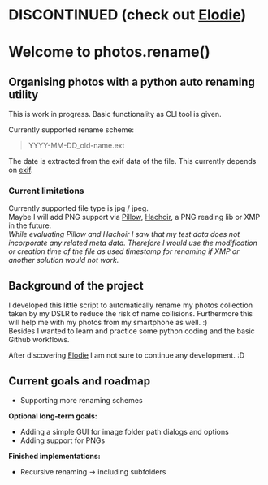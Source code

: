 # DISCONTINUED (check out [Elodie](https://github.com/jmathai/elodie))

# Welcome to photos.rename()

## Organising photos with a python auto renaming utility

This is work in progress. Basic functionality as CLI tool is given.

Currently supported rename scheme:
> YYYY-MM-DD_old-name.ext

The date is extracted from the exif data of the file.
This currently depends on [exif](https://pypi.org/project/exif/).

### Current limitations

Currently supported file type is jpg / jpeg.  
Maybe I will add PNG support via [Pillow](https://pillow.readthedocs.io/en/stable/handbook/image-file-formats.html#png),
[Hachoir](https://hachoir.readthedocs.io/en/latest/index.html), a PNG reading lib or XMP in the future.  
_While evaluating Pillow and Hachoir I saw that my test data does not incorporate any related meta data.
Therefore I would use the modification or creation time of the file as used timestamp for renaming if XMP or
another solution would not work._

## Background of the project

I developed this little script to automatically rename my photos collection taken by my DSLR to reduce the risk of name collisions.
Furthermore this will help me with my photos from my smartphone as well. :)  
Besides I wanted to learn and practice some python coding and the basic Github workflows.

After discovering [Elodie](https://github.com/jmathai/elodie) I am not sure to continue any development. :D

## Current goals and roadmap

* Supporting more renaming schemes

**Optional long-term goals:**

* Adding a simple GUI for image folder path dialogs and options
* Adding support for PNGs

**Finished implementations:**

* Recursive renaming -> including subfolders
